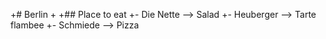 +# Berlin
+
+## Place to eat
+- Die Nette
 --> Salad
+- Heuberger
 --> Tarte flambee
+- Schmiede
 --> Pizza
